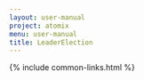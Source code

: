 ```yaml
---
layout: user-manual
project: atomix
menu: user-manual
title: LeaderElection
---
```


{% include common-links.html %}
